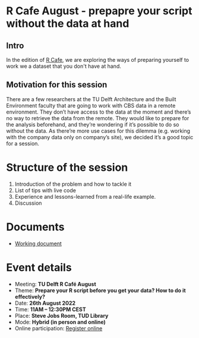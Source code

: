 # R Cafe  August - prepapre your script without the data at hand 

## Intro 
In the edition of [R Cafe](https://www.tudelft.nl/en/library/research-data-management/r/training-events/training-for-researchers/tu-delft-r-cafe), we are exploring the ways of preparing yourself to work we a dataset that you don't have at hand.

## Motivation for this session
There are a few researchers at the TU Delft Architecture and the Built Environment faculty that are going to work with CBS data in a remote environment. They don’t have access to the data at the moment and there’s no way to retrieve the data from the remote. They would like to prepare for the analysis beforehand, and they’re wondering if it’s possible to do so without the data. As there’re more use cases for this dilemma (e.g. working with the company data only on company’s site), we decided it’s a good topic for a session.

# Structure of the session
1. Introduction of the problem and how to tackle it
2. List of tips with live code 
3. Experience and lessons-learned from a real-life example. 
4. Discussion

# Documents 
- [Working document](https://docs.google.com/document/d/12P6gFix3r5VarvyJn2vmRQ8qc55P6iBJOP0tzH22bLo/edit?usp=sharing)
 
# Event details
- Meeting: **TU Delft R Café August**
- Theme: **Prepare your R script before you get your data? How to do it effectively?**
- Date: **26th August 2022**
- Time: **11AM – 12:30PM CEST**
- Place: **Steve Jobs Room, TUD Library**
- Mode: **Hybrid (in person and online)**
- Online participation: [Register online](bit.ly/3zR0qB2)



 

